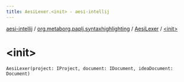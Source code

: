 ```yaml
---
title: AesiLexer.<init> - aesi-intellij
---
```


[aesi-intellij](../../index.html) / [org.metaborg.paplj.syntaxhighlighting](../index.html) / [AesiLexer](index.html) / [&lt;init&gt;](.)

# &lt;init&gt;

`AesiLexer(project: IProject, document: IDocument, ideaDocument: Document)`